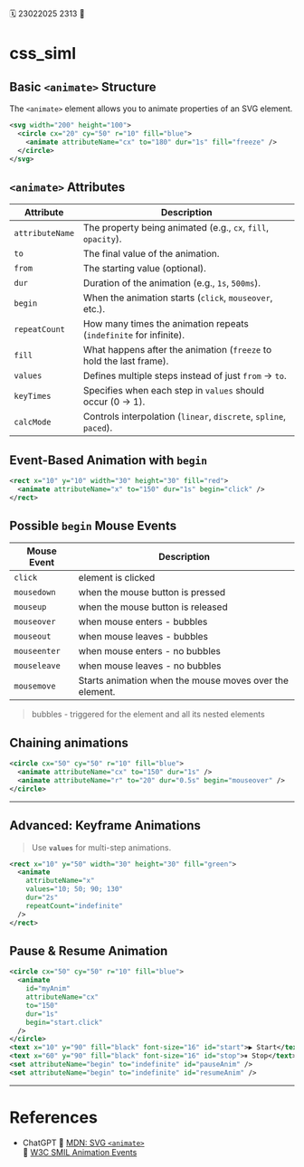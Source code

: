 🗓️ 23022025 2313
📎

# css_siml

## Basic `<animate>` Structure

The `<animate>` element allows you to animate properties of an SVG element.


```xml
<svg width="200" height="100">
  <circle cx="20" cy="50" r="10" fill="blue">
    <animate attributeName="cx" to="180" dur="1s" fill="freeze" />
  </circle>
</svg>

```


## `<animate>` Attributes

| **Attribute**   | **Description**                                                     |
| --------------- | ------------------------------------------------------------------- |
| `attributeName` | The property being animated (e.g., `cx`, `fill`, `opacity`).        |
| `to`            | The final value of the animation.                                   |
| `from`          | The starting value (optional).                                      |
| `dur`           | Duration of the animation (e.g., `1s`, `500ms`).                    |
| `begin`         | When the animation starts (`click`, `mouseover`, etc.).             |
| `repeatCount`   | How many times the animation repeats (`indefinite` for infinite).   |
| `fill`          | What happens after the animation (`freeze` to hold the last frame). |
| `values`        | Defines multiple steps instead of just `from` → `to`.               |
| `keyTimes`      | Specifies when each step in `values` should occur (0 → 1).          |
| `calcMode`      | Controls interpolation (`linear`, `discrete`, `spline`, `paced`).   |

## Event-Based Animation with `begin`

```xml
<rect x="10" y="10" width="30" height="30" fill="red">
  <animate attributeName="x" to="150" dur="1s" begin="click" />
</rect>

```


## Possible `begin` Mouse Events

| **Mouse Event** | **Description**                                         |
| --------------- | ------------------------------------------------------- |
| `click`         | element is clicked                                      |
| `mousedown`     | when the mouse button is pressed                        |
| `mouseup`       | when the mouse button is released                       |
| `mouseover`     | when mouse enters - bubbles                             |
| `mouseout`      | when mouse leaves - bubbles                             |
| `mouseenter`    | when mouse enters - no bubbles                          |
| `mouseleave`    | when mouse leaves - no bubbles                          |
| `mousemove`     | Starts animation when the mouse moves over the element. |
> bubbles - triggered for the element and all its nested elements
## Chaining animations

```xml
<circle cx="50" cy="50" r="10" fill="blue">
  <animate attributeName="cx" to="150" dur="1s" />
  <animate attributeName="r" to="20" dur="0.5s" begin="mouseover" />
</circle>

```

---

## Advanced: Keyframe Animations

> Use **`values`** for multi-step animations.


```xml
<rect x="10" y="50" width="30" height="30" fill="green">
  <animate
    attributeName="x"
    values="10; 50; 90; 130"
    dur="2s"
    repeatCount="indefinite"
  />
</rect>

```

## Pause & Resume Animation


```xml
<circle cx="50" cy="50" r="10" fill="blue">
  <animate
    id="myAnim"
    attributeName="cx"
    to="150"
    dur="1s"
    begin="start.click"
  />
</circle>
<text x="10" y="90" fill="black" font-size="16" id="start">▶ Start</text>
<text x="60" y="90" fill="black" font-size="16" id="stop">⏸ Stop</text>
<set attributeName="begin" to="indefinite" id="pauseAnim" />
<set attributeName="begin" to="indefinite" id="resumeAnim" />

```


---
# References
- ChatGPT
🔹 [MDN: SVG `<animate>`](https://developer.mozilla.org/en-US/docs/Web/SVG/Element/animate)  
🔹 [W3C SMIL Animation Events](https://www.w3.org/TR/SVG11/animate.html#BeginAttribute)